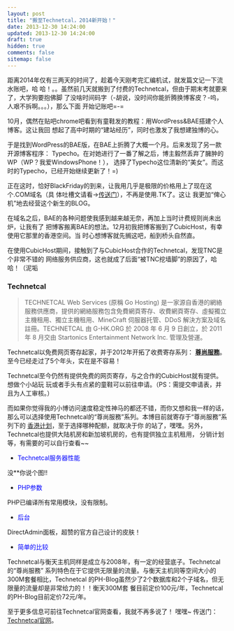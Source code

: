 ```yaml
---
layout: post
title: "搬至Technetcal，2014新开始！"
date: 2013-12-30 14:24:00
updated: 2013-12-30 14:24:00
draft: true
hidden: true
comments: false
sitemap: false
---
```


距离2014年仅有三两天的时间了，趁着今天刚考完汇编机试，就发篇文记一下流水账吧，哈
哈！。。虽然前几天就搬到了付费的Technetcal，但由于期末考就要来了，大学狗要抱佛脚
了没啥时间码字（-胡说，没时间你能折腾换博客皮？-呜，人艰不拆啊。。。），那么下面
开始记账吧=-=

<!--more-->

10月，偶然在贴吧chrome吧看到有童鞋发的教程：用WordPress&BAE搭建个人博客。这让我回
想起了高中时期的“建站经历”，同时也激发了我想建独博的心。

于是找到WordPress的BAE版，在BAE上折腾了大概一个月。后来发现了另一款开源博客程序：
Typecho。在对她进行了一番了解之后，博主毅然丢弃了臃肿的WP（WP？我爱WindowsPhone！），
选择了Typecho这位清新的“美女”。而这时的Typecho，已经开始继续更新了！=)

正在这时，恰好BlackFriday的到来，让我用几乎是极限的价格用上了现在这个.COM域名（具
体吐槽文请看→[传送门](/blog/2013/11/ihanabi-the-domain)），不再是使用.TK了。这让
我更加“俾心机”地去经营这个新生的BLOG。

在域名之后，BAE的各种问题使我感到越来越无奈，再加上当时计费规则尚未出炉，让我有了
把博客搬离BAE的想法。12月初我把博客搬到了CubicHost，有幸使用它那里的香港空间。当
时心想博客就先搁这吧，船到桥头自然直。

在使用CubicHost期间，接触到了与CubicHost合作的Technetcal，发现TNC是个非常不错的
网络服务供应商，这也就成了后面“被TNC挖墙脚”的原因了，哈哈！（泥垢

### Technetcal

> TECHNETCAL Web Services (原稱 Go Hosting) 是一家源自香港的網絡服務供應商，提供的網絡服務包含免費網頁寄存、收費網頁寄存、虛擬獨立主機租用、獨立主機租用、MineCraft 伺服器托管、DDoS 解決方案及域名註冊。TECHNETCAL 由 G-HK.ORG 於 2008 年 6 月 9 日創立，於 2011 年 8 月交由 Startonics Entertainment Network Inc. 管理及營運。

Technetcal以免费网页寄存起家，并于2012年开拓了收费寄存系列：
[**尊尚服務**](http://service.technetcal.com/aff.php?aff=073)。
至今已经走过了5个年头，实在是不容易！

Technetcal至今仍然有提供免费的网页寄存，与之合作的CubicHost就有提供。想做个小站玩
玩或者手头有点紧的童鞋可以前往申请。（PS：需提交申请表，并且为人工审核。）

而如果你觉得我的小博访问速度稳定性神马的都还不错，而你又想和我一样的话，
那么可以选择使用Technetcal的“尊尚服務”系列。本博目前就寄存于“尊尚服務”系列下的
[香港计划](http://www.technetcal.com/the-prestige/)，至于选择哪种配额，就取决于你
的站了，嘿嘿。另外，Technetcal也提供大陆机房和新加坡机房的，也有提供独立主机租用，
分销计划等，有需要的可以自行查看~~

- <span style="color:blue">Technetcal服务器性能</span>

没**你说个图!!

- <span style="color:blue">PHP参数</span>

PHP已编译所有常用模块，没有限制。

- <span style="color:blue">后台</span>

DirectAdmin面板，超赞的官方自己设计的皮肤！

- <span style="color:blue">简单的比较</span>

Technetcal与衡天主机同样是成立与2008年，有一定的经营底子。Technetcal的“尊尚服務”
系列特色在于它提供无限量的流量。与衡天主机同等空间大小的300M套餐相比，Technetcal
的PH-Blog虽然少了2个数据库和2个子域名，但无限量的流量却是非常给力的！！衡天300M套
餐目前定价100元/年，Technetcal的PH-Blog目前定价72元/年。

至于更多信息可前往Technetcal官网查看，我就不再多说了！
嘿嘿~ 传送门：[Technetcal官网][6]。

[6]: http://technetcal.com/index.html

